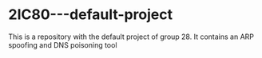 # 2IC80---default-project
This is a repository with the default project of group 28. It contains an ARP spoofing and DNS poisoning tool

